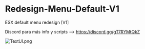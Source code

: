 # Redesign-Menu-Default-V1
ESX default menu redesign [V1]

Discord para más info y scripts --> https://discord.gg/gT7RYMtQkZ

![TextUI.png](https://postimg.cc/t7nr6KXM)
